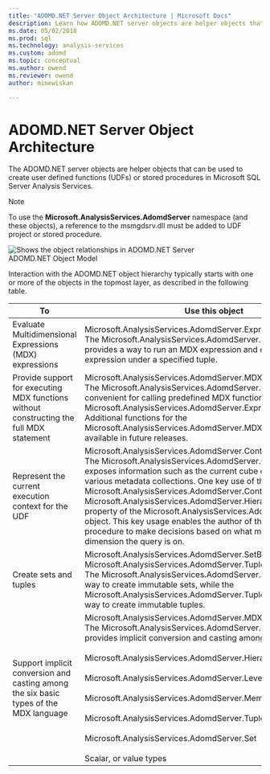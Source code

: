 ```yaml
---
title: "ADOMD.NET Server Object Architecture | Microsoft Docs"
description: Learn how ADOMD.NET server objects are helper objects that can be used to create user defined functions (UDFs) or stored procedures in Microsoft SQL Server Analysis Services.
ms.date: 05/02/2018
ms.prod: sql
ms.technology: analysis-services
ms.custom: adomd
ms.topic: conceptual
ms.author: owend
ms.reviewer: owend
author: minewiskan

---
```

# ADOMD.NET Server Object Architecture
  The ADOMD.NET server objects are helper objects that can be used to create user defined functions (UDFs) or stored procedures in Microsoft SQL Server Analysis Services.  
  
> [!NOTE]  
>  To use the **Microsoft.AnalysisServices.AdomdServer** namespace (and these objects), a reference to the msmgdsrv.dll must be added to UDF project or stored procedure.  
  
 ![Shows the object relationships in ADOMD.NET Server](media/adomdnetserverobjectmodel.png "Shows the object relationships in ADOMD.NET Server")  
ADOMD.NET Object Model  
  
 Interaction with the ADOMD.NET object hierarchy typically starts with one or more of the objects in the topmost layer, as described in the following table.  
  
|To|Use this object|  
|--------|---------------------|  
|Evaluate Multidimensional Expressions (MDX) expressions|Microsoft.AnalysisServices.AdomdServer.Expression<br /> The Microsoft.AnalysisServices.AdomdServer.Expression object provides a way to run an MDX expression and evaluate that expression under a specified tuple.|  
|Provide support for executing MDX functions without constructing the full MDX statement|Microsoft.AnalysisServices.AdomdServer.MDX<br /> The Microsoft.AnalysisServices.AdomdServer.MDX object is convenient for calling predefined MDX functions without using the Microsoft.AnalysisServices.AdomdServer.Expression object. Additional functions for the Microsoft.AnalysisServices.AdomdServer.MDX object should be available in future releases.|  
|Represent the current execution context for the UDF|Microsoft.AnalysisServices.AdomdServer.Context<br /> The Microsoft.AnalysisServices.AdomdServer.Context object exposes information such as the current cube or mining model and various metadata collections. One key use of the Microsoft.AnalysisServices.AdomdServer.Context object is the Microsoft.AnalysisServices.AdomdServer.Hierarchy.CurrentMember property of the Microsoft.AnalysisServices.AdomdServer.Hierarchy object. This key usage enables the author of the UDF or stored procedure to make decisions based on what member from a certain dimension the query is on.|  
|Create sets and tuples|Microsoft.AnalysisServices.AdomdServer.SetBuilder, Microsoft.AnalysisServices.AdomdServer.TupleBuilder<br /> The Microsoft.AnalysisServices.AdomdServer.SetBuilder provides a way to create immutable sets, while the Microsoft.AnalysisServices.AdomdServer.TupleBuilder provides a way to create immutable tuples.|  
|Support implicit conversion and casting among the six basic types of the MDX language|Microsoft.AnalysisServices.AdomdServer.MDXValue<br /> The Microsoft.AnalysisServices.AdomdServer.MDXValue object provides implicit conversion and casting among the following types:<br /><br /> Microsoft.AnalysisServices.AdomdServer.Hierarchy<br /><br /> Microsoft.AnalysisServices.AdomdServer.Level<br /><br /> Microsoft.AnalysisServices.AdomdServer.Member<br /><br /> Microsoft.AnalysisServices.AdomdServer.Tuple<br /><br /> Microsoft.AnalysisServices.AdomdServer.Set<br /><br /> Scalar, or value types|